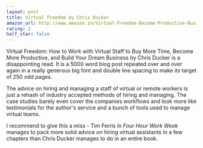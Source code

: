 ```yaml
---
layout: post
title: Virtual Freedom by Chris Ducker
amazon_url: http://www.amazon.in/Virtual-Freedom-Become-Productive-Business/dp/1939529743
rating: 2
half_star: false
---
```


Virtual Freedom:  How to Work with Virtual Staff to Buy More Time, Become More Productive, and Build Your Dream Business by Chris Ducker is a disappointing read. It is
a 5000 word blog post repeated over and over again in a really generous
big font and double line spacing to make its target of 250 odd pages.

The advice on hiring and managing a staff of virtual or remote workers is just a
rehash of industry accepted methods of hiring and managing. The case studies barely
even cover the companies workflows and look more like testimonials for the
author's service and a bunch of tools used to manage virtual teams.

I recommend to give this a miss - Tim Ferris in *Four Hour Work Week* manages to
pack more solid advice on hiring virtual assistants in a few chapters than
Chris Ducker manages to do in an entire book.  
